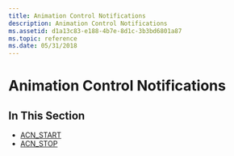 ```yaml
---
title: Animation Control Notifications
description: Animation Control Notifications
ms.assetid: d1a13c83-e188-4b7e-8d1c-3b3bd6801a87
ms.topic: reference
ms.date: 05/31/2018
---
```


# Animation Control Notifications

## In This Section

-   [ACN\_START](acn-start.md)
-   [ACN\_STOP](acn-stop.md)

 

 




